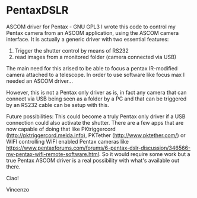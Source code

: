 # PentaxDSLR
ASCOM driver for Pentax - GNU GPL3
I wrote this code to control my Pentax camera from an ASCOM application, using the ASCOM camera interface.
It is actually a generic driver with two essential features:

1) Trigger the shutter control by means of RS232
2) read images from a monitored folder (camera connected via USB)

The main need for this arised to be able to focus a pentax IR-modified camera attached to a telescope. 
In order to use software like focus max I needed an ASCOM driver...

However, this is not a Pentax only driver as is, in fact any camera that can connect via USB being seen as a folder by a PC 
and that can be triggered by an RS232 cable can be setup with this.

Future possibilities:
This could become a truly Pentax only driver if a USB connection could also activate the shutter. 
There are a few apps that are now capable of doing that like PKtriggercord (http://pktriggercord.melda.info), PKTether (http://www.pktether.com/)
or WIFI controlling WIFI enabled Pentax cameras like https://www.pentaxforums.com/forums/6-pentax-dslr-discussion/346566-my-pentax-wifi-remote-software.html.
So it would require some work but a true Pentax ASCOM driver is a real possibility with what's available out there.

Ciao!

Vincenzo
